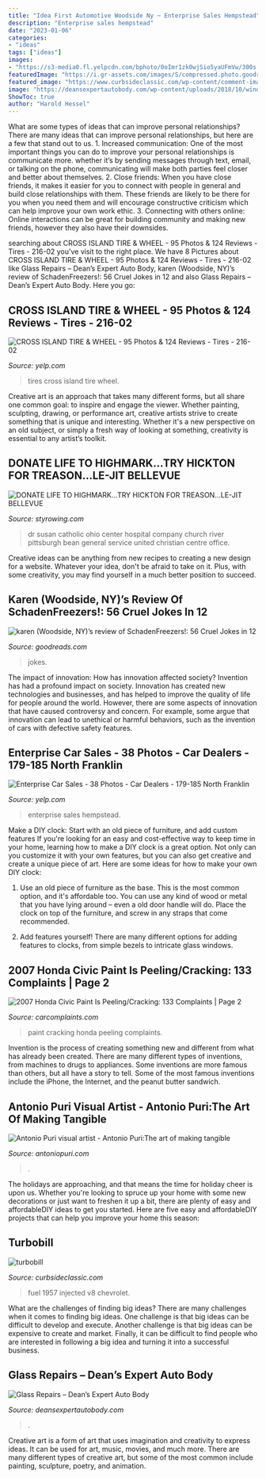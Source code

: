 ```yaml
---
title: "Idea First Automotive Woodside Ny ~ Enterprise Sales Hempstead"
description: "Enterprise sales hempstead"
date: "2023-01-06"
categories:
- "ideas"
tags: ["ideas"]
images:
- "https://s3-media0.fl.yelpcdn.com/bphoto/0oImr1zk0wjSio5yaUFmVw/300s.jpg"
featuredImage: "https://i.gr-assets.com/images/S/compressed.photo.goodreads.com/hostedimages/1440608392i/15999089._SX540_.jpg"
featured_image: "https://www.curbsideclassic.com/wp-content/comment-image/64635-tn.jpg"
image: "https://deansexpertautobody.com/wp-content/uploads/2018/10/windshield-replacement-540x353.jpg"
ShowToc: true
author: "Harold Hessel"
---
```



What are some types of ideas that can improve personal relationships?
There are many ideas that can improve personal relationships, but here are a few that stand out to us. 1. Increased communication: One of the most important things you can do to improve your personal relationships is communicate more. whether it’s by sending messages through text, email, or talking on the phone, communicating will make both parties feel closer and better about themselves. 2. Close friends: When you have close friends, it makes it easier for you to connect with people in general and build close relationships with them. These friends are likely to be there for you when you need them and will encourage constructive criticism which can help improve your own work ethic. 3. Connecting with others online: Online interactions can be great for building community and making new friends, however they also have their downsides.

	

		
searching about CROSS ISLAND TIRE &amp; WHEEL - 95 Photos &amp; 124 Reviews - Tires - 216-02 you've visit to the right place. We have 8 Pictures about CROSS ISLAND TIRE &amp; WHEEL - 95 Photos &amp; 124 Reviews - Tires - 216-02 like Glass Repairs – Dean’s Expert Auto Body, karen (Woodside, NY)’s review of SchadenFreezers!: 56 Cruel Jokes in 12 and also Glass Repairs – Dean’s Expert Auto Body. Here you go:
		
    
## CROSS ISLAND TIRE &amp; WHEEL - 95 Photos &amp; 124 Reviews - Tires - 216-02

<img loading=lazy src="https://s3-media0.fl.yelpcdn.com/bphoto/0oImr1zk0wjSio5yaUFmVw/300s.jpg" onerror="this.onerror=null;this.src='https://tse2.mm.bing.net/th?id=OIP.cpDdyYH_NHJ1amSfc_Ua9gAAAA&amp;pid=15.1';" alt="CROSS ISLAND TIRE &amp; WHEEL - 95 Photos &amp; 124 Reviews - Tires - 216-02">

_Source: yelp.com_

>tires cross island tire wheel. 

	

Creative art is an approach that takes many different forms, but all share one common goal: to inspire and engage the viewer. Whether painting, sculpting, drawing, or performance art, creative artists strive to create something that is unique and interesting. Whether it's a new perspective on an old subject, or simply a fresh way of looking at something, creativity is essential to any artist’s toolkit.

    
## DONATE LIFE TO HIGHMARK...TRY HICKTON FOR TREASON...LE-JIT BELLEVUE

<img loading=lazy src="http://styrowing.com/images/drbaser.png" onerror="this.onerror=null;this.src='https://tse3.mm.bing.net/th?id=OIP.OdmauqCd1TANjagWsBTaFQAAAA&amp;pid=15.1';" alt="DONATE LIFE TO HIGHMARK...TRY HICKTON FOR TREASON...LE-JIT BELLEVUE">

_Source: styrowing.com_

>dr susan catholic ohio center hospital company church river pittsburgh bean general service united christian centre office. 

	

Creative ideas can be anything from new recipes to creating a new design for a website. Whatever your idea, don't be afraid to take on it. Plus, with some creativity, you may find yourself in a much better position to succeed.

    
## Karen (Woodside, NY)’s Review Of SchadenFreezers!: 56 Cruel Jokes In 12

<img loading=lazy src="https://i.gr-assets.com/images/S/compressed.photo.goodreads.com/hostedimages/1440608392i/15999089._SX540_.jpg" onerror="this.onerror=null;this.src='https://tse3.mm.bing.net/th?id=OIP.Mng5FvI96J6BPRUml_B5zAHaFj&amp;pid=15.1';" alt="karen (Woodside, NY)’s review of SchadenFreezers!: 56 Cruel Jokes in 12">

_Source: goodreads.com_

>jokes. 

	

The impact of innovation: How has innovation affected society?
Invention has had a profound impact on society. Innovation has created new technologies and businesses, and has helped to improve the quality of life for people around the world. However, there are some aspects of innovation that have caused controversy and concern. For example, some argue that innovation can lead to unethical or harmful behaviors, such as the invention of cars with defective safety features.

    
## Enterprise Car Sales - 38 Photos - Car Dealers - 179-185 North Franklin

<img loading=lazy src="https://s3-media1.fl.yelpcdn.com/bphoto/6Idxqe5s-egNf8v6qWjpug/180s.jpg" onerror="this.onerror=null;this.src='https://tse2.mm.bing.net/th?id=OIP.IZDbefLq3zIRnSD_67uTHAAAAA&amp;pid=15.1';" alt="Enterprise Car Sales - 38 Photos - Car Dealers - 179-185 North Franklin">

_Source: yelp.com_

>enterprise sales hempstead. 

	

Make a DIY clock: Start with an old piece of furniture, and add custom features
If you're looking for an easy and cost-effective way to keep time in your home, learning how to make a DIY clock is a great option. Not only can you customize it with your own features, but you can also get creative and create a unique piece of art. Here are some ideas for how to make your own DIY clock:
1. Use an old piece of furniture as the base. This is the most common option, and it's affordable too. You can use any kind of wood or metal that you have lying around – even a old door handle will do. Place the clock on top of the furniture, and screw in any straps that come recommended.

2. Add features yourself! There are many different options for adding features to clocks, from simple bezels to intricate glass windows.

    
## 2007 Honda Civic Paint Is Peeling/Cracking: 133 Complaints | Page 2

<img loading=lazy src="http://cdn.carcomplaints.com/complaints/images/511862aa-7036-1033-b743-4c3114d2dee3r.jpg" onerror="this.onerror=null;this.src='https://tse2.mm.bing.net/th?id=OIP.2N-OCOGKch9T_E4ySgOlNwHaFj&amp;pid=15.1';" alt="2007 Honda Civic Paint Is Peeling/Cracking: 133 Complaints | Page 2">

_Source: carcomplaints.com_

>paint cracking honda peeling complaints. 

	

Invention is the process of creating something new and different from what has already been created. There are many different types of inventions, from machines to drugs to appliances. Some inventions are more famous than others, but all have a story to tell. Some of the most famous inventions include the iPhone, the Internet, and the peanut butter sandwich.

    
## Antonio Puri Visual Artist - ﻿Antonio Puri:The Art Of Making Tangible

<img loading=lazy src="http://www.antoniopuri.com/yahoo_site_admin/assets/images/image1.94142654_std.jpeg" onerror="this.onerror=null;this.src='https://tse3.mm.bing.net/th?id=OIP.ydMUZhT9-20k2BO-T263vQHaCw&amp;pid=15.1';" alt="Antonio Puri visual artist - ﻿Antonio Puri:The art of making tangible">

_Source: antoniopuri.com_

>. 

	

The holidays are approaching, and that means the time for holiday cheer is upon us. Whether you're looking to spruce up your home with some new decorations or just want to freshen it up a bit, there are plenty of easy and affordableDIY ideas to get you started. Here are five easy and affordableDIY projects that can help you improve your home this season: 

    
## Turbobill

<img loading=lazy src="https://www.curbsideclassic.com/wp-content/comment-image/64635-tn.jpg" onerror="this.onerror=null;this.src='https://tse4.mm.bing.net/th?id=OIP.g5f2YfgFIkevtxEWs9xZHQHaHJ&amp;pid=15.1';" alt="turbobill">

_Source: curbsideclassic.com_

>fuel 1957 injected v8 chevrolet. 

	

What are the challenges of finding big ideas?
There are many challenges when it comes to finding big ideas. One challenge is that big ideas can be difficult to develop and execute. Another challenge is that big ideas can be expensive to create and market. Finally, it can be difficult to find people who are interested in following a big idea and turning it into a successful business.

    
## Glass Repairs – Dean’s Expert Auto Body

<img loading=lazy src="https://deansexpertautobody.com/wp-content/uploads/2018/10/windshield-replacement-540x353.jpg" onerror="this.onerror=null;this.src='https://tse4.mm.bing.net/th?id=OIP.WrpfQRM0GcDrJTaDTHmZhAHaE1&amp;pid=15.1';" alt="Glass Repairs – Dean’s Expert Auto Body">

_Source: deansexpertautobody.com_

>. 

	

Creative art is a form of art that uses imagination and creativity to express ideas. It can be used for art, music, movies, and much more. There are many different types of creative art, but some of the most common include painting, sculpture, poetry, and animation.

